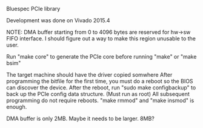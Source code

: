 Bluespec PCIe library

Development was done on Vivado 2015.4

NOTE:
	DMA buffer starting from 0 to 4096 bytes are reserved for hw->sw FIFO interface.
	I should figure out a way to make this region unusable to the user.

Run "make core" to generate the PCIe core before running "make" or "make bsim"

The target machine should have the driver copied somwhere
After programming the bitfile for the first time, you must do a reboot so the BIOS can discover the device.
After the reboot, run "sudo make configbackup" to back up the PCIe config data structure. (Must run as root)
All subsequent programming do not require reboots. "make rmmod" and "make insmod" is enough.

DMA buffer is only 2MB. Maybe it needs to be larger. 8MB?


